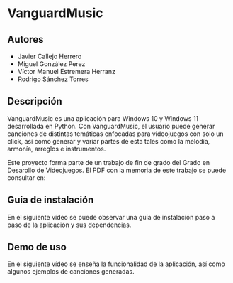 # VanguardMusic

## Autores 
- Javier Callejo Herrero
- Miguel González Perez
- Víctor Manuel Estremera Herranz
- Rodrigo Sánchez Torres

## Descripción
VanguardMusic es una aplicación para Windows 10 y Windows 11 desarrollada en Python. Con VanguardMusic, el usuario puede generar canciones de distintas temáticas enfocadas para videojuegos con solo un click, así como generar y variar partes de esta tales como la melodía, armonía, arreglos e instrumentos. 

Este proyecto forma parte de un trabajo de fin de grado del Grado en Desarollo de Videojuegos. El PDF con la memoria de este trabajo se puede consultar en:

## Guía de instalación
En el siguiente vídeo se puede observar una guía de instalación paso a paso de la aplicación y sus dependencias.

## Demo de uso
En el siguiente vídeo se enseña la funcionalidad de la aplicación, así como algunos ejemplos de canciones generadas.
